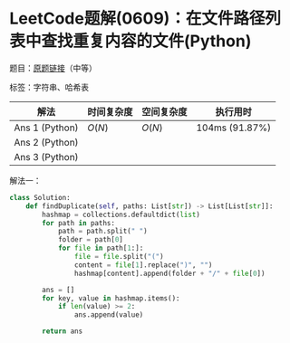 # LeetCode题解(0609)：在文件路径列表中查找重复内容的文件(Python)

题目：[原题链接](https://leetcode-cn.com/problems/find-duplicate-file-in-system/)（中等）

标签：字符串、哈希表

| 解法           | 时间复杂度 | 空间复杂度 | 执行用时       |
| -------------- | ---------- | ---------- | -------------- |
| Ans 1 (Python) | $O(N)$     | $O(N)$     | 104ms (91.87%) |
| Ans 2 (Python) |            |            |                |
| Ans 3 (Python) |            |            |                |

解法一：

```python
class Solution:
    def findDuplicate(self, paths: List[str]) -> List[List[str]]:
        hashmap = collections.defaultdict(list)
        for path in paths:
            path = path.split(" ")
            folder = path[0]
            for file in path[1:]:
                file = file.split("(")
                content = file[1].replace(")", "")
                hashmap[content].append(folder + "/" + file[0])

        ans = []
        for key, value in hashmap.items():
            if len(value) >= 2:
                ans.append(value)

        return ans
```